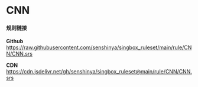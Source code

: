 # CNN

#### 规则链接

**Github**
https://raw.githubusercontent.com/senshinya/singbox_ruleset/main/rule/CNN/CNN.srs

**CDN**
https://cdn.jsdelivr.net/gh/senshinya/singbox_ruleset@main/rule/CNN/CNN.srs